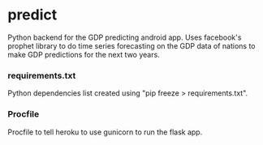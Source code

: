 # predict

Python backend for the GDP predicting android app. Uses facebook's prophet library to do time series forecasting on the GDP data of nations to make GDP predictions for the next two years. 

### requirements.txt
Python dependencies list created using "pip freeze > requirements.txt".

### Procfile
Procfile to tell heroku to use gunicorn to run the flask app.
